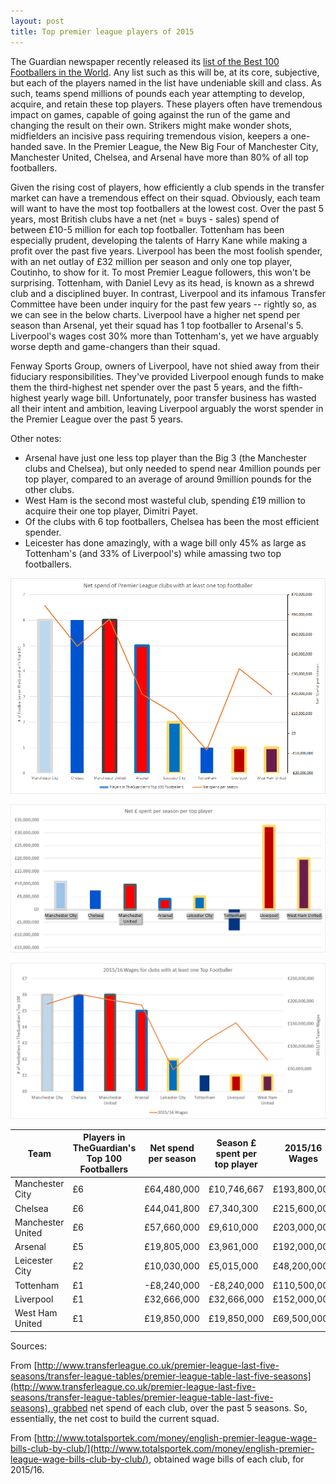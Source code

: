 ```yaml
---
layout: post
title: Top premier league players of 2015
---
```


The Guardian newspaper recently released its [list of the Best 100 Footballers in the World](http://www.theguardian.com/football/ng-interactive/2015/dec/21/the-100-best-footballers-in-the-world-2015-interactive). Any list such as this will be, at its core, subjective, but each of the players named in the list have undeniable skill and class. As such, teams spend millions of pounds each year attempting to develop, acquire, and retain these top players. These players often have tremendous impact on games, capable of going against the run of the game and changing the result on their own. Strikers might make wonder shots, midfielders an incisive pass requiring tremendous vision, keepers a one-handed save. In the Premier League, the New Big Four of Manchester City, Manchester United, Chelsea, and Arsenal have more than 80% of all top footballers. 

Given the rising cost of players, how efficiently a club spends in the transfer market can have a tremendous effect on their squad. Obviously, each team will want to have the most top footballers at the lowest cost. Over the past 5 years, most British clubs have a net (net = buys - sales) spend of between £10-5 million for each top footballer. Tottenham has been especially prudent, developing the talents of Harry Kane while making a profit over the past five years. Liverpool has been the most foolish spender, with an net outlay of £32 million per season and only one top player, Coutinho, to show for it. To most Premier League followers, this won't be surprising. Tottenham, with Daniel Levy as its head, is known as a shrewd club and a disciplined buyer. In contrast, Liverpool and its infamous Transfer Committee have been under inquiry for the past few years -- rightly so, as we can see in the below charts. Liverpool have a higher net spend per season than Arsenal, yet their squad has 1 top footballer to Arsenal's 5. Liverpool's wages cost 30% more than Tottenham's, yet we have arguably worse depth and game-changers than their squad. 

Fenway Sports Group, owners of Liverpool, have not shied away from their fiduciary responsibilities. They've provided Liverpool enough funds to make them the third-highest net spender over the past 5 years, and the fifth-highest yearly wage bill. Unfortunately, poor transfer business has wasted all their intent and ambition, leaving Liverpool arguably the worst spender in the Premier League over the past 5 years. 

Other notes:

- Arsenal have just one less top player than the Big 3 (the Manchester clubs and Chelsea), but only needed to spend near 4million pounds per top player, compared to an average of around 9million pounds for the other clubs.
- West Ham is the second most wasteful club, spending £19 million to acquire their one top player, Dimitri Payet.
- Of the clubs with 6 top footballers, Chelsea has been the most efficient spender.
- Leicester has done amazingly, with a wage bill only 45% as large as Tottenham's (and 33% of Liverpool's) while amassing two top footballers.


![](/images/netspend.png)

![](/images/netspendperplayer.png)

![](/images/wages.png)

| Team              | Players in TheGuardian's Top 100 Footballers | Net spend per season | Season £ spent per top player | 2015/16 Wages |
|-------------------|----------------------------------------------|----------------------|-------------------------------|---------------|
| Manchester City   | £6                                           | £64,480,000          | £10,746,667                   | £193,800,000  |
| Chelsea           | £6                                           | £44,041,800          | £7,340,300                    | £215,600,000  |
| Manchester United | £6                                           | £57,660,000          | £9,610,000                    | £203,000,000  |
| Arsenal           | £5                                           | £19,805,000          | £3,961,000                    | £192,000,000  |
| Leicester City    | £2                                           | £10,030,000          | £5,015,000                    | £48,200,000   |
| Tottenham         | £1                                           | -£8,240,000          | -£8,240,000                   | £110,500,000  |
| Liverpool         | £1                                           | £32,666,000          | £32,666,000                   | £152,000,000  |
| West Ham United   | £1                                           | £19,850,000          | £19,850,000                   | £69,500,000   |


Sources:

From [http://www.transferleague.co.uk/premier-league-last-five-seasons/transfer-league-tables/premier-league-table-last-five-seasons](http://www.transferleague.co.uk/premier-league-last-five-seasons/transfer-league-tables/premier-league-table-last-five-seasons), grabbed net spend of each club, over the past 5 seasons. So, essentially, the net cost to build the current squad.

From [http://www.totalsportek.com/money/english-premier-league-wage-bills-club-by-club/](http://www.totalsportek.com/money/english-premier-league-wage-bills-club-by-club/), obtained wage bills of each club, for 2015/16.